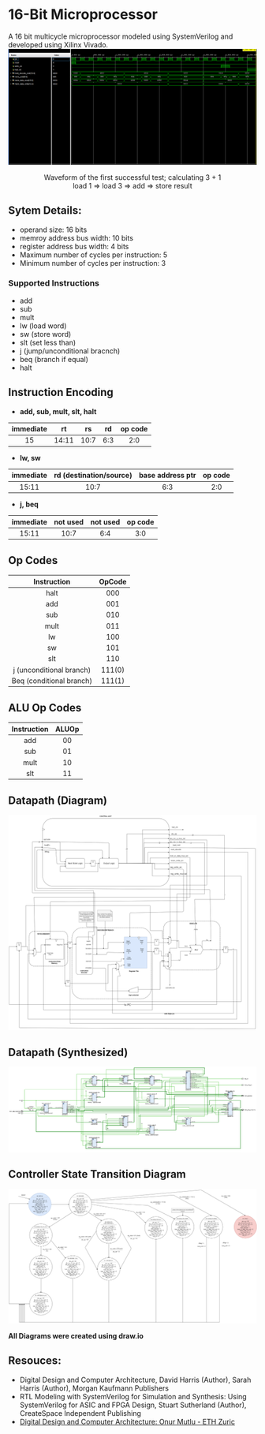 # 16-Bit Microprocessor
A 16 bit multicycle microprocessor modeled using SystemVerilog and developed using Xilinx Vivado. 
<br>
![](https://raw.githubusercontent.com/Dara-O/16_bit_microprocessor/main/images/first_successful_test.png)
<div align="center">Waveform of the first successful test; calculating 3 + 1</div>
<div align="center">load 1 => load 3 => add => store result</div>


## Sytem Details:
- operand size: 16 bits
- memroy address bus width: 10 bits
- register address bus width: 4 bits
- Maximum number of cycles per instruction: 5
- Minimum number of cycles per instruction: 3
### Supported Instructions
- add
- sub
- mult
- lw (load word)
- sw (store word)
- slt (set less than)
- j (jump/unconditional bracnch)
- beq (branch if equal)
- halt

## Instruction Encoding
- **add, sub, mult, slt, halt**

| immediate | rt    | rs   | rd  | op code |
|:---------:|-------|------|-----|:-------:|
|     15    | 14:11 | 10:7 | 6:3 |   2:0   |

- **lw, sw**<br>

| immediate | rd (destination/source) | base address ptr | op code |
|:---------:|:-----------------------:|:----------------:|:-------:|
|   15:11   |           10:7          |        6:3       |   2:0   |

- **j, beq** 

| immediate | not used | not used | op code |
|:---------:|:--------:|:--------:|:-------:|
|   15:11   |   10:7   |    6:4   |   3:0   |

## Op Codes

|        Instruction       | OpCode |
|:------------------------:|:------:|
|           halt           |   000  |
|            add           |   001  |
|            sub           |   010  |
|           mult           |   011  |
|            lw            |   100  |
|            sw            |   101  |
|            slt           |   110  |
| j (unconditional branch) | 111(0) |
| Beq (conditional branch) | 111(1) |

## ALU Op Codes

| Instruction | ALUOp |
|:-----------:|:-----:|
|     add     |   00  |
|     sub     |   01  |
|     mult    |   10  |
|     slt     |   11  |


## Datapath (Diagram)
![Synthesized Data Path](https://raw.githubusercontent.com/Dara-O/16_bit_microprocessor/main/images/multi-cycle%20datapath.drawio.png)


## Datapath (Synthesized)
![Synthesized Data Path](https://raw.githubusercontent.com/Dara-O/16_bit_microprocessor/main/images/synthesiszed_datapath_no_memory.PNG)

## Controller State Transition Diagram
![](https://raw.githubusercontent.com/Dara-O/16_bit_microprocessor/main/images/16_bit_microprocessor_FSM.drawio.png)

**All Diagrams were created using draw.io**

## Resouces:
- Digital Design and Computer Architecture,  David Harris (Author), Sarah Harris (Author), Morgan Kaufmann Publishers
- RTL Modeling with SystemVerilog for Simulation and Synthesis: Using SystemVerilog for ASIC and FPGA Design, Stuart Sutherland (Author), CreateSpace Independent Publishing 
- [Digital Design and Computer Architecture: Onur Mutlu - ETH Zuric](https://www.youtube.com/playlist?list=PL5Q2soXY2Zi_FRrloMa2fUYWPGiZUBQo2)
